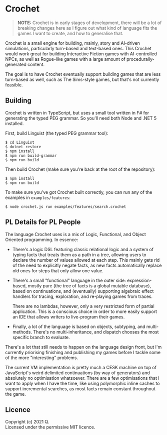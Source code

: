 # Crochet

> **NOTE:** Crochet is in early stages of development, there will be a lot
> of breaking changes here as I figure out what kind of language fits the
> games I want to create, and how to generalise that.

Crochet is a small engine for building, mainly, story and AI-driven simulations,
particularly turn-based and text-based ones. This Crochet would work great for
building Interactive Fiction games with AI-controlled NPCs, as well as
Rogue-like games with a large amount of procedurally-generated content.

The goal is to have Crochet eventually support building games that are less
turn-based as well, such as The Sims-style games, but that's not currently
feasible.

## Building

Crochet is written in TypeScript, but uses a small tool written in F# for
generating the typed PEG grammar. So you'll need both Node and .NET 5 installed.

First, build Linguist (the typed PEG grammar tool):

```shell
$ cd Linguist
$ dotnet restore
$ npm install
$ npm run build-grammar
$ npm run build
```

Then build Crochet (make sure you're back at the root of the repository):

```shell
$ npm install
$ npm run build
```

To make sure you've got Crochet built correctly, you can run any of the
examples in `examples/features`:

```shell
$ node crochet.js run examples/features/search.crochet
```

## PL Details for PL People

The language Crochet uses is a mix of Logic, Functional, and Object Oriented
programming. In essence:

- There's a logic DSL featuring classic relational logic and a system of
  typing facts that treats them as a path in a tree, allowing users to
  declare the number of values allowed at each step. This mainly gets rid
  of the need to explicitly negate facts, as new facts automatically replace
  old ones for steps that only allow one value.

- There's a small "functional" language in the outer side: expression-based,
  mostly pure (the tree of facts is a global mutable database), based on
  continuations, and (eventually) supporting algebraic effect handlers for
  tracing, exploration, and re-playing games from traces.

  There are no lambdas, however, only a very restricted form of partial
  application. This is a conscious choice in order to more easily support
  an IDE that allows writers to live-program their games.

- Finally, a lot of the language is based on objects, subtyping, and
  multi-methods. There's no multi-inheritance, and dispatch chooses the
  most specific branch to evaluate.

There's a lot that still needs to happen on the language design front, but
I'm currently priorising finishing and publishing my games before I tackle
some of the more "interesting" problems.

The current VM implementation is pretty much a CESK machine on top of
JavaScript's weird delimited continuations (by way of generators) and
absolutely no optimisation whatsoever. There are a few optimisations that
I want to apply when I have the time, like using polymorphic inline caches
to support incremental searches, as most facts remain constant throughout
the game.

## Licence

Copyright (c) 2021 Q.  
Licensed under the permissive MIT licence.
